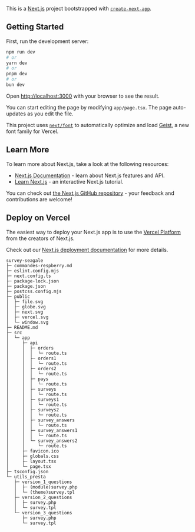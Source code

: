 This is a [Next.js](https://nextjs.org) project bootstrapped with [`create-next-app`](https://nextjs.org/docs/app/api-reference/cli/create-next-app).

## Getting Started

First, run the development server:

```bash
npm run dev
# or
yarn dev
# or
pnpm dev
# or
bun dev
```

Open [http://localhost:3000](http://localhost:3000) with your browser to see the result.

You can start editing the page by modifying `app/page.tsx`. The page auto-updates as you edit the file.

This project uses [`next/font`](https://nextjs.org/docs/app/building-your-application/optimizing/fonts) to automatically optimize and load [Geist](https://vercel.com/font), a new font family for Vercel.

## Learn More

To learn more about Next.js, take a look at the following resources:

- [Next.js Documentation](https://nextjs.org/docs) - learn about Next.js features and API.
- [Learn Next.js](https://nextjs.org/learn) - an interactive Next.js tutorial.

You can check out [the Next.js GitHub repository](https://github.com/vercel/next.js) - your feedback and contributions are welcome!

## Deploy on Vercel

The easiest way to deploy your Next.js app is to use the [Vercel Platform](https://vercel.com/new?utm_medium=default-template&filter=next.js&utm_source=create-next-app&utm_campaign=create-next-app-readme) from the creators of Next.js.

Check out our [Next.js deployment documentation](https://nextjs.org/docs/app/building-your-application/deploying) for more details.


```
survey-seagale
├─ commandes-respberry.md
├─ eslint.config.mjs
├─ next.config.ts
├─ package-lock.json
├─ package.json
├─ postcss.config.mjs
├─ public
│  ├─ file.svg
│  ├─ globe.svg
│  ├─ next.svg
│  ├─ vercel.svg
│  └─ window.svg
├─ README.md
├─ src
│  └─ app
│     ├─ api
│     │  ├─ orders
│     │  │  └─ route.ts
│     │  ├─ orders1
│     │  │  └─ route.ts
│     │  ├─ orders2
│     │  │  └─ route.ts
│     │  ├─ pays
│     │  │  └─ route.ts
│     │  ├─ surveys
│     │  │  └─ route.ts
│     │  ├─ surveys1
│     │  │  └─ route.ts
│     │  ├─ surveys2
│     │  │  └─ route.ts
│     │  ├─ survey_answers
│     │  │  └─ route.ts
│     │  ├─ survey_answers1
│     │  │  └─ route.ts
│     │  └─ survey_answers2
│     │     └─ route.ts
│     ├─ favicon.ico
│     ├─ globals.css
│     ├─ layout.tsx
│     └─ page.tsx
├─ tsconfig.json
└─ utils_presta
   ├─ version_1_questions
   │  ├─ (module)survey.php
   │  └─ (theme)survey.tpl
   ├─ version_2_questions
   │  ├─ survey.php
   │  └─ survey.tpl
   └─ version_3_questions
      ├─ survey.php
      └─ survey.tpl

```